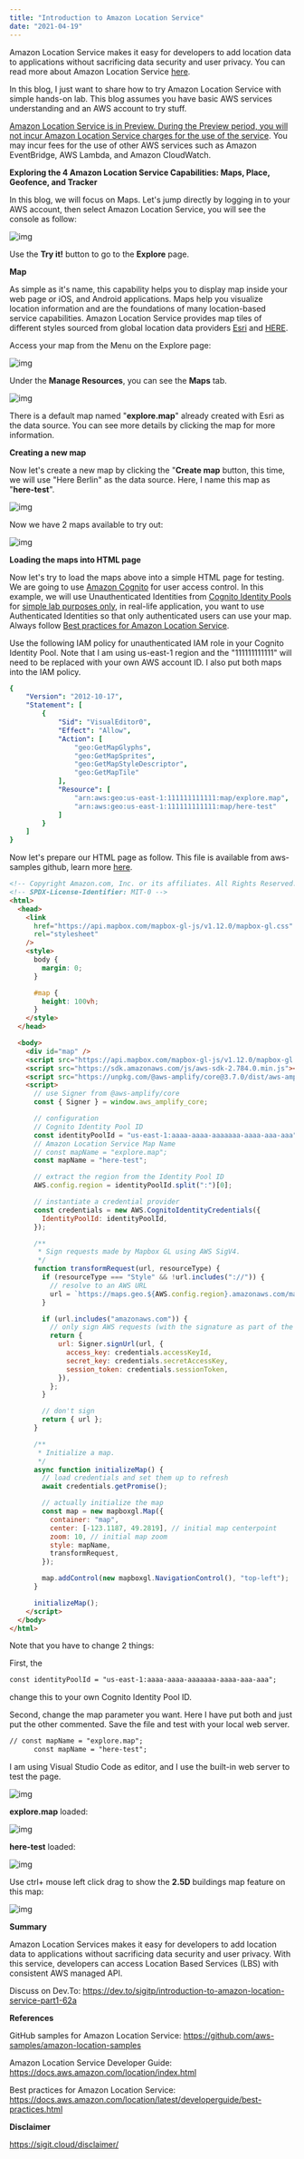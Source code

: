 ```yaml
---
title: "Introduction to Amazon Location Service"
date: "2021-04-19"
---
```


Amazon Location Service makes it easy for developers to add location data to applications without sacrificing data security and user privacy. You can read more about Amazon Location Service [here](https://aws.amazon.com/location/). 

In this blog, I just want to share how to try Amazon Location Service with simple hands-on lab. This blog assumes you have basic AWS services understanding and an AWS account to try stuff. 

[Amazon Location Service is in Preview. During the Preview period, you will not incur Amazon Location Service charges for the use of the service](https://aws.amazon.com/location/pricing/). You may incur fees for the use of other AWS services such as Amazon EventBridge, AWS Lambda, and Amazon CloudWatch.

**Exploring the 4 Amazon Location Service Capabilities: Maps, Place, Geofence, and Tracker**

In this blog, we will focus on Maps. Let's jump directly by logging in to your AWS account, then select Amazon Location Service, you will see the console as follow:

![img](images/als-console.png)

Use the **Try it!** button to go to the **Explore** page.

**Map**

As simple as it's name, this capability helps you to display map inside your web page or iOS, and Android applications. Maps help you visualize location information and are the foundations of many location-based service capabilities. Amazon Location Service provides map tiles of different styles sourced from global location data providers [Esri](https://aws.amazon.com/location/data-providers/esri/) and [HERE](https://aws.amazon.com/location/data-providers/here-technologies/). 

Access your map from the Menu on the Explore page:

![img](images/menu-explore.png)

Under the **Manage Resources**, you can see the **Maps** tab.

![img](images/manage-resources.png)

There is a default map named "**explore.map**" already created with Esri as the data source. You can see more details by clicking the map for more information.

**Creating a new map**

Now let's create a new map by clicking the "**Create map** button, this time, we will use "Here Berlin" as the data source. Here, I name this map as "**here-test**". 

![img](images/here-berlin.png)

Now we have 2 maps available to try out:

![img](images/2-maps.png)

**Loading the maps into HTML page**

Now let's try to load the maps above into a simple HTML page for testing. We are going to use [Amazon Cognito](https://aws.amazon.com/cognito/) for user access control. In this example, we will use Unauthenticated Identities from [Cognito Identity Pools](https://docs.aws.amazon.com/cognito/latest/developerguide/identity-pools.html) for [simple lab purposes only](https://docs.aws.amazon.com/location/latest/developerguide/tutorial-mapbox-identity-pool.html), in real-life application, you want to use Authenticated Identities so that only authenticated users can use your map. Always follow [Best practices for Amazon Location Service](https://docs.aws.amazon.com/location/latest/developerguide/best-practices.html).

Use the following IAM policy for unauthenticated IAM role in your Cognito Identity Pool. Note that I am using us-east-1 region and the "111111111111" will need to be replaced with your own AWS account ID. I also put both maps into the IAM policy. 

```yaml
{
    "Version": "2012-10-17",
    "Statement": [
        {
            "Sid": "VisualEditor0",
            "Effect": "Allow",
            "Action": [
                "geo:GetMapGlyphs",
                "geo:GetMapSprites",
                "geo:GetMapStyleDescriptor",
                "geo:GetMapTile"
            ],
            "Resource": [
                "arn:aws:geo:us-east-1:111111111111:map/explore.map",
                "arn:aws:geo:us-east-1:111111111111:map/here-test"
            ]
        }
    ]
}
```

Now let's prepare our HTML page as follow. This file is available from aws-samples github, learn more [here](https://github.com/aws-samples/amazon-location-samples/tree/main/mapbox-gl-js). 

```html
<!-- Copyright Amazon.com, Inc. or its affiliates. All Rights Reserved. -->
<!-- SPDX-License-Identifier: MIT-0 -->
<html>
  <head>
    <link
      href="https://api.mapbox.com/mapbox-gl-js/v1.12.0/mapbox-gl.css"
      rel="stylesheet"
    />
    <style>
      body {
        margin: 0;
      }

      #map {
        height: 100vh;
      }
    </style>
  </head>

  <body>
    <div id="map" />
    <script src="https://api.mapbox.com/mapbox-gl-js/v1.12.0/mapbox-gl.js"></script>
    <script src="https://sdk.amazonaws.com/js/aws-sdk-2.784.0.min.js"></script>
    <script src="https://unpkg.com/@aws-amplify/core@3.7.0/dist/aws-amplify-core.min.js"></script>
    <script>
      // use Signer from @aws-amplify/core
      const { Signer } = window.aws_amplify_core;

      // configuration
      // Cognito Identity Pool ID
      const identityPoolId = "us-east-1:aaaa-aaaa-aaaaaaa-aaaa-aaa-aaa";
      // Amazon Location Service Map Name
      // const mapName = "explore.map";
      const mapName = "here-test";

      // extract the region from the Identity Pool ID
      AWS.config.region = identityPoolId.split(":")[0];

      // instantiate a credential provider
      const credentials = new AWS.CognitoIdentityCredentials({
        IdentityPoolId: identityPoolId,
      });

      /**
       * Sign requests made by Mapbox GL using AWS SigV4.
       */
      function transformRequest(url, resourceType) {
        if (resourceType === "Style" && !url.includes("://")) {
          // resolve to an AWS URL
          url = `https://maps.geo.${AWS.config.region}.amazonaws.com/maps/v0/maps/${url}/style-descriptor`;
        }

        if (url.includes("amazonaws.com")) {
          // only sign AWS requests (with the signature as part of the query string)
          return {
            url: Signer.signUrl(url, {
              access_key: credentials.accessKeyId,
              secret_key: credentials.secretAccessKey,
              session_token: credentials.sessionToken,
            }),
          };
        }

        // don't sign
        return { url };
      }

      /**
       * Initialize a map.
       */
      async function initializeMap() {
        // load credentials and set them up to refresh
        await credentials.getPromise();

        // actually initialize the map
        const map = new mapboxgl.Map({
          container: "map",
          center: [-123.1187, 49.2819], // initial map centerpoint
          zoom: 10, // initial map zoom
          style: mapName,
          transformRequest,
        });

        map.addControl(new mapboxgl.NavigationControl(), "top-left");
      }

      initializeMap();
    </script>
  </body>
</html>
```

Note that you have to change 2 things:

First, the 

```html
const identityPoolId = "us-east-1:aaaa-aaaa-aaaaaaa-aaaa-aaa-aaa";
```

change this to your own Cognito Identity Pool ID. 

Second, change the map parameter you want. Here I have put both and just put the other commented. Save the file and test with your local web server. 

```html
// const mapName = "explore.map";
      const mapName = "here-test";
```

I am using Visual Studio Code as editor, and I use the built-in web server to test the page.

![img](images/vscode-test.png)

**explore.map** loaded:

![img](images/esri.png)

**here-test** loaded:

![img](images/here1.png)

Use ctrl+ mouse left click drag to show the **2.5D** buildings map feature on this map:

![img](images/here2.png)



**Summary**

Amazon Location Services makes it easy for developers to add location data to applications without sacrificing data security and user privacy. With this service, developers can access Location Based Services (LBS) with consistent AWS managed API. 

Discuss on Dev.To: https://dev.to/sigitp/introduction-to-amazon-location-service-part1-62a 

**References**

GitHub samples for Amazon Location Service: https://github.com/aws-samples/amazon-location-samples 

Amazon Location Service Developer Guide: https://docs.aws.amazon.com/location/index.html

Best practices for Amazon Location Service: https://docs.aws.amazon.com/location/latest/developerguide/best-practices.html 

**Disclaimer**

https://sigit.cloud/disclaimer/

